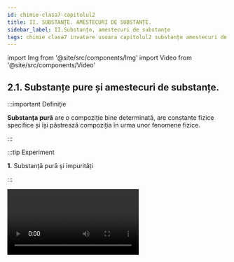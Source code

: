 ```yaml
---
id: chimie-clasa7-capitolul2
title: II. SUBSTANȚE. AMESTECURI DE SUBSTANȚE.
sidebar_label: II.Substanțe, amestecuri de substanțe
tags: chimie clasa7 invatare usoara capitolul2 substanțe amestecuri de substanțe
---
```


import Img from '@site/src/components/Img'
import Video from '@site/src/components/Video'


## 2.1. Substanțe pure și amestecuri de substanțe.

:::important Definiţie

**Substanța pură** are o compoziție bine determinată, are constante fizice specifice și își păstrează compoziția în urma unor fenomene fizice.

:::



:::tip Experiment

**1.** Substanță pură și impurități 

:::

<Video src="https://www.youtube.com/embed/Pzx33beWQ2g" />


**Materiale necesare:** 2 pahare Berzelius, apă, baghetă de sticlă, sare extrafină și sare grunjoasă.


**Descrierea experimentului:** 

- Pune într-un pahar sarea extrafină și în celălalt, sarea grunjoasă.
- Adaugă apă în ambele pahare și dizolvă sarea prin agitarea cu bagheta și apoi observă conținuturile celor 2 pahare.
 

- Ce observi ?


:::note Observaţie

În paharul cu apă și sare fină nu se deosebesc componenții, iar în celălalt, se depun pe fund substanțe închise la culoare.  

:::



**Concluzia experimentului:**

Sarea fină este o substanță pură, iar sarea grunjoasă este impură, adică conține impurități (alte substanțe pe lângă sare).




**Pentru a exprima cât de curată este o substanță se folosește noțiunea de puritate.**

:::important Definiţie

**Puritatea (p)** reprezintă masa de substanță pură care se găsește în 100g de substanță impură. Ea se exprimă în procente (%).

:::


:::caution Problemă model

**1.** Din 800g sare grunjoasă se obține 700g sare pură. Calculați puritatea zăcământului și procentul impurităților. 

:::



800g sare impură..................700g sare pură

100 g sare impură..................x g sare pură


<Img className="img-responsive4" src="chimie/clasa7/capitolul2/2_1_Poza1_CalculeTema1.jpg" />



:::important Definiţie

**Amestecul** este rezultatul punerii în comun a două sau mai multe substanțe între care nu au loc fenomene chimice (reacții chimice).

:::

Zilnic folosești amestecuri sub diferite forme : preparate culinare, medicamente, pastă de dinți , detergenți, produse cosmetice, etc.


<br></br>
<br></br>



:::tip Experiment

**2.** Ce este un amestec de substanțe ?

:::

<Video src="https://www.youtube.com/embed/ytjeNW337Nc" />


**Materiale necesare:** mojar cu pistil, sulf, pilitură de fier, o picătură de mercur, magnet.

:::warning

Atenție! Mercurul este extrem de toxic ! Nu inhala vaporii săi! Nu îl atinge și nu il gusta! 
  
:::


**Descrierea experimentului:** 

- Pune într-un mojar pulbere de sulf și pilitură de fier și amestecă cu pistilul.
- Apropie de acest amestec un magnet.
 

- Ce observi ?


:::note Observaţie

Fierul din amestec nu își pierde proprietatea de a fi atras de magnet.

Sulful din amestec își păstrează și el proprietățile (pulbere galbenă).
  

:::


- Pune într-un mojar pulbere de sulf și o picătură de mercur  și amestecă cu pistilul.

- Ce observi ?


:::note Observaţie

În scurt timp vei observa o pulbere neagră și formarea unei noi substanțe care nu mai are proprietățile celor 2 componente.  

:::



**Concluzia experimentului:**

Sulful cu fierul, amestecate în mojar, formează un amestec.

Sulful cu mercurul suferă un fenomen chimic, în urma căruia cele două substanțe nu își mai păstrează proprietățile.



:::important

A)	Un amestec este format din doi sau mai mulți componenți.

B)	Substanțele componente pot fi luate în diferite proporții.

C)	Fiecare substanță componentă își păstrează proprietățile fizice și chimice.

:::


:::important

#### Un amestec poate fi format din:

- Substanțe solide: solul, rocile, aliajele
- Substanțe lichide: diverse băuturi, antigelul
- Substanțe gazoase: aerul, gazele naturale
- Substanțe în cele 3 stări de agregare: apa tulbure ( apă + particule solide + aer dizolvat)

:::





:::important

#### Obținerea amestecurilor :

a)	Amestecarea componenților în stare gazoasă are loc de la sine prin fenomenul de difuzie, datorat mișcării dezordonate și continue  a particulelor componente.

b)	Amestecarea unui lichid cu: 
  - un gaz prin barbotarea (suflarea) gazului în lichid;
  - alt lichid, tot de la sine prin difuzie;
  - un solid, prin amestecare și dizolvare.
  
c)	Amestecarea componenților în stare solidă  cu ajutorul mojarului cu pistil.

:::


:::important

#### După compoziția lor, amestecurile se clasifică în:

**1) Amestecuri omogene**  care au aceeași compoziție și aceleași proprietăți în toată masa lor. 

**2) Amestecuri eterogene** care nu au aceeași compoziție și aceleași proprietăți în toată masa lor și se observă cu ochiul liber sau cu lupa componenții săi. 

:::


#### Exemple de amestecuri omogene: 

- soluții;
- aliaje;
- oțet;
- aer pur;
- spirt.

<Img className="img-responsive4" src="chimie/clasa7/capitolul2/2_1_Poza2_ExempluAmestecuriOmogene_Spirt.jpg" />



#### Exemple de amestecuri eterogene: 

- sare grunjoasă;
- apă cu nisip;
- aer cu praf sau fum;
- solul;
- roci. 

<Img className="img-responsive4" src="chimie/clasa7/capitolul2/2_1_Poza3_ExempluAmestecuriEterogene_Roci.jpg" />



:::caution Problemă model

**1.** Dă câte 3 exemple de substanțe pure, amestecuri omogene și eterogene.

<Img className="img-responsive4" src="chimie/clasa7/capitolul2/2_1_Poza4_TabelProblemaModel1.jpg" />

:::





:::caution Problemă model

**2.** Identifică tipul amestecului din tabel.

<Img className="img-responsive4" src="chimie/clasa7/capitolul2/2_1_Poza5_TabelProblemaModel2.jpg" />

:::





<br></br>
<br></br>




## 2.2. Metode de separare a amestecurilor

### 2.2.1. Metode de separare a amestecurilor omogene

### 2.2.1.1. Cristalizarea



:::important Definiţie

**Cristalizarea** este metoda de separare a unei substanțe solide sub formă de cristale dintr-un amestec omogen lichid (soluție), prin evaporarea substanței lichide.

:::




:::tip Experiment

**3.** Cristalizarea

:::

<Video src="https://www.youtube.com/embed/ZkYIcurElJg" />


**Materiale necesare:** pahar Berzelius, apă, cristale de bicromat de potasiu, baghetă, sită de azbest, spirtieră, chibrit, capsulă, trepied.


**Descrierea experimentului:** 

- În pahar amestecă apa cu bicromatul de potasiu cu ajutorul baghetei.
- Pune amestecul format într-o capsulă, pe care o așezi pe sita de azbest de pe trepied și încălzește-l la flacăra spirtierei.
 

- Ce observi ?


:::note Observaţie

Apa se evaporă și se obțin în capsulă cristale de bicromat de potasiu.  

:::



**Concluzia experimentului:**

Prin cristalizare am separat o substanță solidă sub formă de cristale dintr-un amestec omogen lichid (soluție), prin evaporarea apei.



<br></br>


<Video src="https://www.youtube.com/embed/zCoSVEfaJL8" />


<br></br>


:::caution Aplicaţiile cristalizării

- Extragerea sării din apa de mare.

- Extragerea zahărului din trestia/sflecla de zahăr.


:::


<br></br>
<br></br>




### 2.2.1.2. Distilarea


:::important Definiţie

**Distilarea** constă în separarea componentelor lichide dintr-un amestec omogen, pe baza punctelor lor de fierbere diferite.

:::


:::important

În timpul distilării au loc două  fenomene fizice: **vaporizarea**, urmată de **condensare**.


<Img className="img-responsive4" src="chimie/clasa7/capitolul2/2_2_1_2_Poza1_PozaProcesDistilare.jpg" />


Dacă în balon există un amestec de apă cu alcool, prin încălzire, temperatura va crește, iar când ajunge la 78°C, alcoolul începe să fiarbă. 

Pe toată durata fierberii alcoolului, temperatura rămâne constantă, la 78°C. Vaporii de alcool ajunși în refrigerent, sunt răciți și condensează. 

Când temperatura începe să crească depășind 78°C, alcoolul s-a separat de apă și se oprește distilarea. Apa s-a separat de alcool.

:::


:::note Observație

În general, părțile componente ale amestecului au puncte de fierbere care nu diferă cu mai mult de 25 °C între ele, în condiții de presiune de o atmosferă. În schimb, dacă diferența dintre punctele de fierbere este mai mare de 25 °C, se poate folosi pentru separarea componenților o distilare simplă.

:::




:::caution Aplicaţiile distilării

**1)**	Obținerea apei distilate (pură din punct de vedere chimic), folosită în laboratoare, industrie, farmacie.


<Img className="img-responsive4" src="chimie/clasa7/capitolul2/2_2_1_2_Poza1bis_PozaApaDistilata.jpg" />



<br></br>
<br></br>


**2)** Obținerea băuturilor alcoolice în instalații industriale cu alambic.



<Img className="img-responsive4" src="chimie/clasa7/capitolul2/2_2_1_2_Poza2_PozaAlambic.jpg" />


<br></br>
<br></br>




**3)** Prin distilarea fracționată a petrolului,  în rafinăriile petrochimice se obțin propan, butan, benzine, petrol lampant, motorină, păcură. Aceste produse ale distilării petrolului se folosesc drept combustibili, la obținerea maselor plastice, medicamentelor, cauciucului artificial, fibrelor artificiale, detergenți, insecticite, pesticide, etc.




<Img className="img-responsive4" src="chimie/clasa7/capitolul2/2_2_1_2_Poza3_PozaRafinarie.jpg" />


**4)**	Distilarea fracționată a aerului, cu separarea azotului de oxigen. Se consideră un balon de distilare care conține un amestec lichid de oxigen (componentul greu) și azot (componentul ușor). Dacă amestecul lichid este încălzit, acesta va începe să fiarbă, producând vapori care conțin mai mult azot (componentul ușor) decât lichidul inițial. Acești vapori bogați în azot condensează într-un condensator.

<Img className="img-responsive4" src="chimie/clasa7/capitolul2/2_2_1_2_Poza4_DistilareaFractionataAAerului.jpg" />




:::



<br></br>
<br></br>




### 2.2.2. Metode de separare a componentelor unui amestec eterogen

### 2.2.2.1. Decantarea



:::important Definiţie

**Decantarea** este metoda de separare a componentelor unui amestec eterogen solid – lichid sau lichid –lichid pe baza diferenței mari dintre densitățiile acestora. 

:::


:::important

a) Pentru componente solid-lichid  având  densități cu mult diferite, se folosește decantarea cu ajutorul baghetei (când solidul stă la fundul lichidului) . 

b) Pentru componentele lichid-lichid cu densități diferite și care sunt nemiscibile (nu se dizolvă unul în altul), se folosește decantarea cu pâlnia de separare.


:::





:::tip Experiment

**4.** Decantarea unui amestec de apă+ulei+nisip

:::

<Video src="https://www.youtube.com/embed/_JlehKDanoc" />


**Materiale necesare:** 2 pahare  Berzelius, baghetă, pâlnie de separare, apă,ulei,nisip, stativ.


**Descrierea experimentului:** 

- Cu ajutorul baghetei, se toarnă partea lichidă a amestecului în pâlnia de separare. În pahar rămâne nisipul.
- Se desface robinetul pâlniei de separare  astfel încât, apa care are densitatea mai mare, va curge în pahar, iar uleiul cu densitatea mai mică va rămâne în pâlnia de separare.
 

- Ce observi ?


:::note Observaţie

Prin decantare am separat nisipul de apa cu ulei, cu bagheta, apoi am separat apa de ulei cu pâlnia cu robinet.  

:::



**Concluzia experimentului:**

Prin decantare am separat componentelor unui amestec eterogen solid – lichid sau lichid – lichid, pe baza diferenței dintre densitățiile acestora



:::caution Aplicaţiile decantării

**1.** Obținerea apei potabile în bazine decantoare de mari dimensiuni, în care   impuritățile solide se depun pe fundul decantorului și apa se limpezește și se epurează(curăță) mecanic .



<Img className="img-responsive4" src="chimie/clasa7/capitolul2/2_2_2_1_Poza1_PozaDecantorApa.jpg" />


<br></br>
<br></br>



**2.** Separarea celor 2 componente ale varului stins: apa de var și laptele de var.


<Img className="img-responsive4" src="chimie/clasa7/capitolul2/2_2_2_1_Poza2_PozaPaharVarStins.jpg" />


:::

<br></br>
<br></br>




### 2.2.2.2. Filtrarea



:::important Definiţie

**Filtrarea** este metoda de separare a unei substanțe solide dintr-un amestec eterogen solid-lichid care au densități apropiate, cu ajutorul unui material filtrant (hârtie de filtru).  

:::


:::note Observaţie

Observație: Când densitatea solidului este mult mai mare ca cea a lichidului din amestec, aplicăm decantarea, iar când densitatea solidului este asemănătoare cu cea a lichidului (solidul nu se depune la fundul lichidului, ci este peste tot împrăștiat prin lichid), aplicăm filtrarea.  

:::




:::tip Experiment

**5.** Filtrarea unui amestec eterogen

:::

<Video src="https://www.youtube.com/embed/h0S1sYA1Vsg" />


**Materiale necesare:** 1pahar Berzelius, 1 pahar Erlenmeyer,  baghetă, pâlnie , hârtie de filtru, apă, pulbere de sulf (pulbere de cărbune, praf de  cretă, bobițe de plută, frunze de ceai, cafea măcinată, etc).


**Descrierea experimentului:** 

- În paharul Berzelius se amestecă apa cu pulberea de sulf.
- Se împăturește în patru hârtia de filtru, se desparte o foaie de celelalte, se aplică pe pereții interiori ai pâlniei umezită.
- Amestecul se toarnă în pâlnie pe o baghetă de sticlă înclinată spre peretele lateral, spre partea triplă a filtrului.
 

- Ce observi ?


:::note Observaţie

Pentru a separa apa de pulberea de sulf am folosit filtrarea.  

:::



**Concluzia experimentului:**

Prin filtrarea am separat o substanță solidă dintr-un amestec eterogen solid-lichid, cu densități apropiate, cu ajutorul unui hârtiei de filtru. 



:::caution Aplicaţiile filtrării:

**1.** Filtru pentru apă potabilă (bună de băut)



<Img className="img-responsive4" src="chimie/clasa7/capitolul2/2_2_2_2_Poza1_PozaFiltruApaPotabila.jpg" />


<br></br>
<br></br>

**2.** Filtru pentru aer (automobile, aer condiționat, aspiratoare, industriale pentru reținerea gazelor poluante, etc)



<Img src="chimie/clasa7/capitolul2/2_2_2_2_Poza2_PozaFiltruPentruAer.jpg" />



<br></br>
<br></br>

**3.** Filtru de ulei la automobile.

<Img className="img-responsive4" src="chimie/clasa7/capitolul2/2_2_2_2_Poza3_PozaFiltruDeUleiMasina.jpg" />



<br></br>
<br></br>

**4.** Filtru de cafea.




<Img className="img-responsive4" src="chimie/clasa7/capitolul2/2_2_2_2_Poza4_PozaFiltruCafea.jpg" />


:::



:::caution Problemă model

**1.** Tudor are la dispoziție următoarele instrumente: spirtieră cu trepied și sită de azbest, magnet, pâlnie cu filtru, pahare, baghetă, pâlnie cu robinet.

Ce echipament este necesar pentru a extrage fiecare substanță enumerată în coloana 2? Scrie răspunsurile în tabel.


<Img className="img-responsive4" src="chimie/clasa7/capitolul2/2_2_2_2_Poza5_PozaTabelProblemaModel1.jpg" />

:::







### 2.2.2.3 Aplică ce ai învățat în legătură cu Metodele de separare a amestecurilor


:::caution Temă

1)	Lucian dorește să separe un amestec de sare, nisip și pilitură de fier în trei substanțe solide separate. El a parcurs următorii pași:

- A  împrăștiat amestecul pe o coală de hârtie și a treacut un magnet pe deasupra lor.
- A  pus  restul amestecului într-un pahar și a adăugat apă.
- A filtrat amestecul de apă.

A  reușit Lucian să separe amestecul inițial în trei substanțe solide când a finalizat acești trei pași? Explică răspunsul tău.


:::




:::caution Temă

2)	Daniela dorește să separe un amestec de apă cu ulei. 

Ea folosește următoarea instalație:

<Img className="img-responsive4" src="chimie/clasa7/capitolul2/2_2_2_3_Poza1_PozaInstalatieFiltrareTema2.jpg" />



a)	Denumește ustensilele folosite în acest experiment.

b)	Ce fel de amestec formează apa cu uleiul?

c)	Ce lichid a curs în pahar după deschiderea  robinetului ? Explică răspunsul.




:::


<br></br>
<br></br>



## 2.3. Solul - amestec eterogen






**Litosfera** (din grecescul lithos = piatră și sferă) este partea solidă de la exteriorul unei planete. În cazul Terrei, litosfera include scoarța terestră și partea superioară a mantalei.




:::important Definiţie

**Solul** este stratul situat la suprafața scoarței terestre (partea superioară a litosferei).  

:::



:::important

#### Structura solului: 

<Img className="img-responsive4" src="chimie/clasa7/capitolul2/2_3_Poza1_PozaIStructuraSolului.jpg" />

:::






:::important Principalele tipuri de sol
- **Solul nisipos** conține particule mari de nisip, este aerat și drenat (apa pătrunde ușor prin el). Este folosit la fabricarea vaselor ceramice.

:::

<Img className="img-responsive4" src="chimie/clasa7/capitolul2/2_3_Poza2_PozaISolNisipos.jpg" />



:::note Observaţie

**Solul nisipos**, de exemplu, este uşor şi poros, permiţând trecerea apei şi fiind uşor de lucrat, însă nu reţine nutrienţi.
Umeziţi pământul şi frecaţi o bucată între degete. Dacă pământul se scurge printre degete, este nisipos.

**Este folosit la fabricarea  sticlei.**

  
:::




:::important Principalele tipuri de sol
- **Solul argilos** arată ca un nisip maroniu, uscat formează bulgări, fiind bogat în substanțe minerale nutritive (roditor). Este folosit la obținerea sticlei.


:::

<Img className="img-responsive4" src="chimie/clasa7/capitolul2/2_3_Poza3_PozaISolArgilos.jpg" />



:::note Observaţie

**Solurile argiloase** se compactează (se bătătoresc) ușor când sunt călcate în timp ce sunt umede și se usucă tare în timpul verii, formând crăpături serioase pe timp de secetă. Are o mare densitate, este greu permeabil, în schimb odată pătruns de apă, o reține multă vreme. 

Ia un pumn de sol umed şi strânge-l cu putere în palmă. Dacă la deschiderea pumnului remarci o formațiune compactă de pământ, ce se lipește de palmă, atunci ai în grădină un sol argilos.

De altfel, solul argilos este simplu de identificat și în absența acestui test. Un astfel de sol se lipește de încălțări și de uneltele de grădină, se grupează în bulgări mari de pământ, greu de sfărâmat.


**Este folosit la obținerea vaselor ceramice.**


  
:::




:::important Principalele tipuri de sol

- **Solul calcaros** are aspect albicios, conține o mare cantitate de pietre fiind predispus la uscare, blochează pătrunderea magneziului și a fierului. Este folosit la obținerea varului



:::

<Img className="img-responsive4" src="chimie/clasa7/capitolul2/2_3_Poza4_PozaISolCalcaros.jpg" />



:::note Observaţie

**Solul calcaros** are un aspect albicios si are o cantitate mare de pietre fiind predispus la uscare, blochează pătrunderea magneziului și a fierului.

Este un tip de sol lipicios și greu de lucrat cu el când este umed, iar vara se usucă foarte repede. 

Deși absoarbe eficient umiditatea, solul calcaros favorizează și înghețul profund. În plus, nu reține în mod corespunzător substanțele nutritive, fapt care poate duce, spre exemplu, la cloroză (îngălbenirea) frunzelor.

Ia o lingură de sol și pune-o într-un vas, adăugând oțet. În cazul în care apar bule albe de dioxid de carbon, înseamnă că solul din grădina ta are un conținut crescut de carbonat de calciu.

**Este folosit la obținerea varului.**



  
:::




:::important

Solul este un _amestec eterogen de materie organică_ (rădăcini de plante, mici organisme, resturi de vietăți aflate în descompunere care formează humusul) și _materie anorganică_ (roci, apă, oxigen, dioxid de carbon, azot).

:::



#### Substanțele minerale se pot găsi în sol în:

- Cantitate mare - **macroelemente** - : siliciu, aluminiu, potasiu, calciu ,fier, magneziu.
- Cantitate mică - **microelemente** - : iod, fluor, brom, cobalt, mangan, cupru, molibden, crom etc.

Plantele nu se dezvoltă normal în solurile sărace în substanțe minerale. 

Pentru a asigura solurilor substanțele nutritive necesare, se folosesc îngrășăminte naturale (mraniță-gunoi de grajd putrezit, compost-amestec de resturi de plante, cenușă, etc) sau îngrășăminte chimice (azotați, fosfați).






:::caution Importanța solului

- Solul produce hrană și materii prime, 95 % din hrana pe care o consumăm provine direct sau indirect din sol.

- Curăță apa potabilă .

- Găzduiește organisme cu potențial farmaceutic.

- Solul fertil previne eroziunea.
 
- Reține apa și reduce riscurile de inundații .

- Stochează cantități uriașe de carbon.

Anual, în Europa dispar 1 000 km² de sol (suprafață egală cu a unui oraș precum Berlinul) ca urmare a extinderii orașelor și a infrastructurii.

Protejarea acestei resurse fragile neregenerabile este vitală pentru asigurarea unui viitor sănătos. Formarea a 2 cm de sol fertil poate dura până la 500 de ani.

:::



<br></br>
<br></br>



## 2.4. Aerul – amestec omogen

:::important Definiţie

**Atmosfera** este învelișul de aer care înconjoară Pământul.  

:::





#### Atmosfera Pământului conține:
 
- azot (nitrogen) molecular diatomic (N<sub>2</sub>) în proporție de 78%;
- oxigen molecular diatomic (O<sub>2</sub>) în proporție de 21%;
- argon (Ar) în proporție de 0,92%;
- dioxid de carbon (CO<sub>2</sub>) în proporție de 0,04%;
- ozon sau oxigen triatomic (O<sub>3</sub>);
- alte gaze, praf, fum,  etc.



<Img className="img-responsive4" src="chimie/clasa7/capitolul2/2_4_Poza0_CompozitiaAtmosferei.jpg" />




**Atmosfera terestră are o masă de cca 4,9 • 10<sup>18</sup> kg și este alcătuită, în funcție de temperatură, din mai multe straturi:** 
  



<Img className="img-responsive4" src="chimie/clasa7/capitolul2/2_4_Poza1_StructuraAtmosferei.jpg" />




:::note Observaţie

De ce este cerul albastru? Lumina Soarelui o vedem albă, însă ea este compusă din lumini (radiații) din cele șapte culori ale curcubeului, date de acronimul  

<Img src="chimie/clasa7/capitolul2/2_4_Poza2_ROGVAIV.jpg" />
  



**Aerul reflectă culoarea albastră și de aceea vedem cerul albastru.**

:::



:::caution Importanța aerului pe Pământ

- Oxigenul din aer întreține viața.

- Stratosfera, care conţine stratul de ozon, absoarbe cea mai mare parte a radiaţiilor ultraviolete. Dacă ar pătrunde în totalitate până la suprafaţa terestră, aceste radiaţii ar distruge viaţa de pe planetă, deoarece temperatura ar crește foarte mult.

- Arderea combustibililor.



:::



:::important Definiţie

Substanțele care poluează aerul  și schimbă compoziția acestuia se numesc **poluanți.**  

:::



:::important Poluanții sunt de două feluri:


**a) Substanțe poluante naturale:** compuși ai sulfului (din emanațiile vulcanice), compuși ai azotului și dioxid de carbon (din descompunerea resturilor vegetale și animale).

**b) Substanțe poluante artificiale:** compuși ai sulfului, ai azotului și ai carbonului, ozonul de la nivelul solului- rezultați în urma arderii combustibililor, proceselor industriale, folosirii de pesticide (omoară dăunătorii culturilor agrare).

:::



#### Consecințele poluării aerului:


1)	Poluarea aerului are **efecte dăunătoare asupra sănătăţii oamenilor:** bronşite acute şi cronice, crize de astm, boli cardiovasculare, alergii la polen, cancere pulmonare şi ale căilor respiratorii şi afecţiuni ale aparatului reproducător.


<Img className="img-responsive4" src="chimie/clasa7/capitolul2/2_4_Poza3_Poluare1.jpg" />


2) Majoritatea poluanților sunt „spălați” de către ploaie, zăpadă sau ceață și sunt transformați în acizi care se combină cu ploaia. Această **ploaie acidă** cade peste lacuri și păduri, unde poate duce la moartea peștilor sau plantelor și  poate să afecteze întregi ecosisteme. Ploile acide pot să afecteze și sănătatea umană și obiecte create de oameni. Ele dizolvă încet statui istorice din piatră și fațadele  monumentelor  istorice.

<Img className="img-responsive4" src="chimie/clasa7/capitolul2/2_4_Poza4_Poluare2.jpg" />

3)	Una din cele mai mari probleme cauzate de poluarea aerului este **încălzirea globală**, o creștere a temperaturii Pământului . Ea este cauzată de acumularea unor gaze atmosferice, cum ar fi dioxidul de carbon și alte gaze, cunoscute sub denumirea de gaze de seră, care reduc căldura disipată de Pământ, dar nu blochează radiațiile Soarelui. Din cauza efectului de seră se așteaptă ca, temperatura globală să crească cu multe consecințe dezastroase:

- schimbarea tiparul climatic, 

- afectarea producției agricole, 

- modificare distribuției animalelor și plantelor 

- creșterea nivelul mării.

<Img className="img-responsive4" src="chimie/clasa7/capitolul2/2_4_Poza5_Poluare3.jpg" />




<br></br>
<br></br>




## 2.5. Apa

:::important Definiţie

**Hidrosfera** este învelișul de apă al Pământului , fiind formată din oceane, mări, lacuri, râuri, ape subterane, ghețari și reprezintă 70% din suprafața totală a planetei noastre. 

:::



<Img className="img-responsive4" src="chimie/clasa7/capitolul2/2_5_Poza1_IzvorLaMunte.jpg" />


Din toată apa existentă pe Pământ numai 3% este apă dulce, provenită din ghețari, ape subterane și alte surse (lacuri, atmosferă, sol).

Apa în natură se găsește în toate cele trei stări de agregare:
- solidă (zăpada, gheață);
- lichidă (oceane, mări, lacuri);
-- gazoasă (vapori de apă din atmosferă).

:::important Definiţie

**Apa potabilă** este apa bună de băut, care nu conține microorganisme sau substanțe toxice. Ea trebuie să aibă gust plăcut, fără miros, incoloră, fără impurități.

:::




:::note Observaţie

Cum devine apa din râuri potabilă ?

De exemplu Apa Nova care asigură apa potabilă în București parcurge următorii pași :

_Pasul 1: Captarea apei:_ prelevează apă din cursul râurilor Argeș și Dâmbovița cu ajutorul mai multor prize de captare.

_Pasul 2: Curățarea de deșeuri:_ la prima întâlnire, în dreptul bazinelor de captare, apa abundă în crengi, frunze, insecte și o mulțime de deșeuri, mari și mici, aduse de cursul râurilor. Mare parte dintre ele se opresc în grătarele de filtrare, primele instrumente responsabile pentru eliminarea deșeurilor.

_Pasul 3: Îndepărtarea impurităților:_ în apa preluată există impurități invizibile ochiului liber. Pentru a le îndepărta, adăugă un coagulant care le obligă să se lipească una de alta sub formă de flacoane. Odată adunate pe fundul bazinului, flacoanele sunt mult mai ușor de colectat și retras din apă. 

_Pasul 4: Filtrarea:_ folosesc  filtre cu nisip care rețin și elimină până la ultima particulă vizibilă de impuritate.

Pasul 5: Ozonarea:_ ozonul elimină bacteriile și virușii.  În contact cu apa, ozonul descompune materiile organice și îmbunătățește considerabil culoarea și gustul acesteia.

_Pasul 6: Clorinarea:_ se adăugă clor, în concentrații atent stabilite,  atât la ieșirea apei din uzina de tratare, cât și în diferite puncte ale rețelei. Astfel, bacteriile sunt ținute  la distanță, iar calitatea apei de-a lungul drumului ei către consumatori rămâne intactă.

_Pasul 7: Stocarea și distribuția apei:_ apa este depozitează în rezervoare  și transportată spre destinație, printr-o rețea formată din apeducte și conducte principale.
  

:::



:::caution Rolul apei în organism

Apa este componenta principală a tuturor țesuturilor și organelor. 

Lacrimile, saliva și transpirația conțin apă. 

Necesarul zilnic de apă depinde de masa omului, de efortul depus și de climă. 

Un om poate trăi minim trei zile fără apă.



:::




:::important Definiţie

**Poluarea apei** modifică compoziția  apei și este o consecință a activităților umane din industrie, agricultură, gospodărie sau a unor procese naturale (erupții vulcanice, tsunami, alunecări de teren, inundații). 

:::


#### Poluarea apei poate fi:

- Poluare chimică cu metale, îngrășăminte chimice, pesticide, erbicide.
- Poluare fizică cu materiale plastice, deșeuri menajere.
- Poluare biologică cu bacterii, paraziți.
- Poluare radioactivă cu deșeuri radioactive de la centrale nucleare.


<br></br>
<br></br>



## 2.6. Soluții apoase. Dizolvarea.



:::tip Experiment

**6.** Ce este dizolvarea ?

:::

<Video src="https://www.youtube.com/embed/1ccsv5-kk1E" />


**Materiale necesare:** pahar, apă, linguriță, sare extrafină.


**Descrierea experimentului:** 

- Într-un pahar pune câteva cristale de sare fină și amestecă cu lingurița. 
- Explică ce tip de amestec ai obținut și ce fel de fenomen (fizic/chimic) a avut loc.  


:::note Observaţie

Se observă în scurt timp cum cristalele parcă dispar și nu se mai văd în apă.

:::



**Concluzia experimentului:**

S-a obținut un amestec omogen în urma unui fenomen fizic. 







:::important Definiţie

**Dizolvarea** este fenomenul fizic în urma căruia o substanță se răspândește uniform printre particulele altei substanțe, rezultând un amestec omogen. 

:::


Dizolvarea este o consecință a fenomenului fizic numit **difuzie** - de amestecare a două substanțe de la sine (fără intervenție din afară). La dizolvare intervenim din afară prin amestecare pentru a grăbi amestecarea.


:::important Definiţie

**Soluția** este amestecul omogen de substanțe obținut în urma dizolvării. 

:::



:::important

#### Soluția este formată din două componente:

1)	**Dizolvat (solvat, solut)** este substanța în cantitate mai mică. Ex: sarea, zahărul, piatra vânătă.

2)	**Dizolvant (solvent)** este substanța în cantitate mai mare. Ex: apa, alcoolul, eterul, benzina, acetona.
 

:::


:::important Definiţie

Soluțiile în care dizolvantul este apa (cel mai utilizat dizolvant) se numesc **soluții apoase**. 

:::


<br></br>
<br></br>


:::tip Experiment

**7.** Conservarea masei unei soluții

:::

<Video src="https://www.youtube.com/embed/C5Qon6rqYvk" />


**Materiale necesare:** pahar, apă, linguriță, sare fină, cântar.


**Descrierea experimentului:** 

- Cântărește 5g de sare fină.
- Măsoară cu cilindrul gradat 50mL apă distilată, care cântărește 50g.
- Amestecă sarea cu apa până la dizolvare și apoi cântărește soluția obținută.
- Compară masa totală a componentelor cu masa soluției. 

- Ce observi?


:::note Observaţie

Masa soluției = m<sub>s</sub> = m<sub>sare</sub> + m<sub>apă</sub> 

:::



**Concluzia experimentului:**

Masa soluției este egală cu suma maselor dizolvatului și a dizolvantului. 






:::important Definiţie

**Masele componentelor unei soluții se conservă (rămâne aceeași).** 

:::

#### Exemple de cele mai cunoscute soluții:

<Img className="img-responsive4"  src="chimie/clasa7/capitolul2/2_6_Poza1_TabelCuCeleMaiCunoscuteSolutii.jpg" />


#### Zeama bordeleză 

Este un pesticid cu acțiune fungicidă și algicidă. Se folosește pentru protejarea unor pomi fructiferi, printre care piersicii, caișii, prunii sau merii, dar și a viței de vie, a căpșunilor, cât și a unor legume – cartofi și roșii, de pildă. Pentru a prepara 100 de litri de zeamă bordeleză, cantitate suficientă pentru un hectar de vie pe rod, ai nevoie de: 1 kilogram de piatră vânătă, 1 kilogram de var stins,  100 de litri de apă.

<Img className="img-responsive4" src="chimie/clasa7/capitolul2/2_6_Poza2_PozaZeamaBordeleza.jpg" />


#### Apa oxigenată
  
Este folosită ca cicatrizant, decolorant, antiseptic, hemostatic local.

<Img className="img-responsive4" src="chimie/clasa7/capitolul2/2_6_Poza3_PozaApaOxigenata.jpg" />


#### Tincturile 

Sunt soluții în care solventul este alcoolul (ex tinctură de iod, tinctură de propolis, etc).

<Img src="chimie/clasa7/capitolul2/2_6_Poza4_PozaTincturaIod.jpg" />



#### Oțetul (lat. acetis) 

Este acid acetic diluat în apă (3–9%), cu gust acru, produs prin fermentarea naturală acetică a vinului sau a sucului de mere.

<Img className="img-responsive4" src="chimie/clasa7/capitolul2/2_6_Poza5_PozaOtet.jpg" />



<br></br>
<br></br>




:::tip Experiment

**8.** Factorii care influențează viteza de dizolvare a unei substanțe

:::

<Video src="https://www.youtube.com/embed/BLwEiWPuXQA" />


**Materiale necesare:** sare grunjoasă, sare extrafină, cântar, spirtieră, trepied, baghetă, pahare Berzelius, sită, cilindru gradat, cronometru


**Descrierea experimentului:** 

- În 2 pahare pune câte 20mL apă și adaugă în fiecare 5 g sare grunjoasă, respectiv sare extrafină. 

- Amestecă și cronometrează timpul de dizolvare în fiecare caz.

- Ce observi?


:::note Observaţie

Dizolvarea are loc mai repede dacă dizolvatul are un grad mai mare de fărămițare(suprafața de contact este mai mare și particulelesunt mai mici). 

:::



- În 2 pahare pune câte 20mL apă și adaugă în fiecare 5g sare extrafină. 
- Primul pahar pune-l pe sită și trepied, la încălzire.
- Cronometrează timpul de dizolvare în fiecare caz.


- Ce observi?


:::note Observaţie

Dizolvarea are loc mai repede la temperaturi mai mari. 

:::



- În 2 pahare pune câte 20mL apă și adaugă în fiecare 5g sare extrafină. 
- Primul pahar agită-l cu o baghetă, iar pe al doilea nu îl agita.
- Cronometrează timpul de dizolvare în fiecare caz.

- Ce observi?


:::note Observaţie

Dizolvarea are loc mai repede dacă se agită componenții amestecului. 

:::


**Concluzia experimentului:**

#### Factorii care grăbesc dizolvarea unui solid într-un lichid sunt:

- dimensiune cât mai mică a particulelor (cristalelor)
- temperatură mai mare 
- agitarea componentelor.
 


### 2.6.1. Aplică ce ai învăţat în legătură cu Soluțiile apoase şi Dizolvarea.



:::caution Temă

**1.** Patru pahare identice conțin fiecare câte 100 mL de apă. Se adaugă 10 g de zahăr în fiecare pahar.Tabelul prezintă informații despre fiecare pahar. 

<Img className="img-responsive4" src="chimie/clasa7/capitolul2/2_6_Poza6_TabelTema1.jpg" />

Aranjează paharele în funcție de viteza de dizolvare a zahărului , de la cel mai rapid la cel mai lent. Explică răspunsul!

:::






## 2.7. Concentrația procentuală a soluțiilor

### 2.7.1. Clasificarea soluțiilor apoase


:::important Definiţie

**Solubilitatea** este proprietatea unei substanțe de a se dizolva într-un anumit solvent.  

:::



:::important

**Solubilitatea** este o proprietate fizică măsurabilă, exprimată prin cantitatea maximă de substanță care se dizolvă în 100g  de solvent, la o anumită temperatură.   

:::


:::important

**Solubilitatea  depinde atât de natura dizolvantului, cât și de natura dizolvatului.**   

:::



#### Clasificarea substanțelor după solubilitatea în apă:

a)	_Substanțe ușor solubile_ au solubilitatea > 10g ex: piatra vânătă, sarea, zahărul

b)	_Substanțe greu solubile_ au solubilitatea <  10g, dar > 0,01g ex: carbonatul de magneziu, var stins, oxigenul, iodul

c)	_Substanțe insolubile_ au solubilitatea < 0,01g ex: metalele, sulful, cărbunele, uleiul, plasticul, etc.







:::tip Experiment

**9.** Solubilitatea substanțelor

:::

<Video src="https://www.youtube.com/embed/SWTf-o7Dr5o" />


**Materiale necesare:**  3 eprubete, apă, sare, ulei, hidroxid de calciu.


**Descrierea experimentului:** 

- Pune în cele 3 eprubete aceeași cantitate de apă și adaugă în fiecare aceeași cantitate de sare, în a doua ulei și în a treia hidroxid de calciu.

- Agită-le.

- Ce observi?


:::note Observaţie

Sarea s-a dizolvat ușor, uleiul nu s-a dizolvat (adică este insolubil în apă) și hidroxidul de calciu s-a dizolvat parțial (mai greu).

:::


**Concluzia experimentului:**

Unele substanțe se dizolvă ușor în apă (sarea), altele nu se dizolvă deloc (uleiul) și mai există substanțe care se dizolvă mai greu( hidroxidul de calciu).  




#### Factorii  care influenţează solubilitatea substanţelor:

- **Natura solutului şi a solventului** este un prim factor care influenţează solubilitatea substanţelor.
- **Temperatura** este un alt factor care influenţează solubilitatea substanţelor. În general, cu creşterea temperaturii, creşte solubilitatea substanţelor solide şi lichide şi scade solubilitatea gazelor.
- **Presiunea** influenţează solubilitatea gazelor. Cu creşterea presiunii, creşte solubilitatea substanţelor gazoase în solvenţii lichizi.


#### Clasificarea soluțiilor după masa de substanță dizolvată:

- **Soluții nesaturate**
  - **diluate:** conțin o masă mică de dizolvat
  - **concentrate:** conțin o masă mare de dizolvat


- **Soluții saturate:** conțin masa maximă de dizolvat la o temperatură dată, fiind egală cu solubilitatea substanței respective.

- **Soluții suprasaturate:** conțin mai multă cantitate de dizolvat decât solubilitatea acestuia la temperatura dată.





:::tip Experiment

**10.** Obținerea soluțiilor diluate, concentrate, saturate și suprasaturate

:::

<Video src="https://www.youtube.com/embed/lJfwyaewAe0" />


**Materiale necesare:** sare, pahare Berzelius, sită, trepied, spirtieră, chibrit, baghetă, piatră vânătă.

Solubilitatea unei substanțe este o constantă de material, piatra vânătă având 20,7g / 100g apă, la 20°C (vezi Anexa 1 de la sfârșitul manualului). 


**Descrierea experimentului:** 

- Pentru a obține o soluție diluată în 100mL apă, adaug puțină piatră vânătă față de solubilitatea ei (5g) și o dizolv.

- Pentru a obține o soluție concentrată în 100mL apă adaug mai multă piatră vânătă , dar mai puțin față de solubilitatea ei (15g) și o dizolv.

- Pentru a obține o soluție saturată în 100mL apă adaug  o cantitate de piatră vânătă  egală cu solubilitatea ei (20,7g) și o dizolv.

- Pentru a obține o soluție suprasaturată  în 100mL apă adaug mai multă  piatră vânătă față de solubilitatea ei (25,1g) și pentru a o dizolva o încălzesc în flacăra spirtierei și apoi o răcesc.


<br></br>
<br></br>


### 2.7.2. Concentrația procentuală de masă


Cum putem afla cum este o soluție ?  Simplu, îi aflăm concentrația procentuală.

:::important Definiţie

**Concentrația procentuală de masă ( c )** reprezintă masa de substanță dizolvată în 100g soluție.  

:::


Dacă m<sub>d</sub> = c și m<sub>s</sub> = 100, atunci obținem următoarea formulă de calcul a concentrației:

 
<Img className="img-responsive4" src="chimie/clasa7/capitolul2/2_7_2_Poza1_Formula1_ConcentratiaProcentualaDeMasa.jpg" />



și ca să rămână c singur într-o parte a egalității, îl ducem pe 100 în dreapta.

<Img className="img-responsive4" src="chimie/clasa7/capitolul2/2_7_2_Poza2_Formula2_ConcentratiaProcentualaDeMasa.jpg" />


unde m<sub>d</sub> = masa dizolvatului, m<sub>s</sub> = masa soluției




:::note Observaţie

a) **Concentrația procentuală de masă ( c ) se exprimă în procente (%)**. Deci, o soluție de sare de concentrație 25% arată că 25g sare sunt dizolvate în 100g soluție și nu 100g apă ca la solubilitate.

b) **O soluție se poate concentra prin:**

- Adăugare de solvat (dizolvat).

- Îndepărtarea prin evaporare a unei mase de apă din soluție.

- Adăugarea unei soulții de același tip, dar cu concentrație mai mare.


c)** O soluție se poate dilua prin:**

- Adăugare de apă.
- Adăugarea unei soluții de același tip, dar mai diluată.


:::


:::caution Temă

**1.** Să calculăm concentrațiile soluțiilor de la experimentul 10.



<Img className="img-responsive4" src="chimie/clasa7/capitolul2/2_7_2_Poza3_CalculeTema1.jpg" />



Deci, toate soluțiile de piatră vânătă care au concentrații mai mari de 17,14% sunt soluții suprasaturate, la temperatura camerei de 20°C.

<Img className="img-responsive4" src="chimie/clasa7/capitolul2/2_7_2_Poza3bis_CalculePartea2Tema1.jpg" />


:::

<br></br>


:::caution Problemă model cu concentrația procentuală de masă

1)	Determinarea masei de substanță dizolvată (m<sub>d</sub>) când se dă masa soluției (m<sub>s</sub>) și concentrația acesteia (c) 

Mama a preparat 400g sirop de concentrație 30%. Eu doresc să știu ce cantitate de zahăr, respectiv de apă  a folosit mama.

m<sub>s</sub>  = 400g sirop

c = 30%

m<sub>d</sub> = ?

m<sub>apă</sub> = ?



<Img className="img-responsive4" src="chimie/clasa7/capitolul2/2_7_2_Poza4_RezolvareProblemaModel1.jpg" />

:::


<br></br>


:::caution Problemă model cu concentrația procentuală de masă

2) Aflarea masei de soluție când se dă masa dizolvantului (m<sub>d</sub>) și concentrația(c). 

Maria dorește să prepare o saramură de concentrație 20%.  Ea are la dispoziție 2kg de sare. Ce cantitate de saramură a obținut și câtă apă a folosit?

c = 20%

m<sub>d</sub> = 2kg  sare

m<sub>s</sub> =?

m<sub>apă</sub> = ?





<Img className="img-responsive4" src="chimie/clasa7/capitolul2/2_7_2_Poza5_RezolvareProblemaModel2.jpg" />


:::


<br></br>


:::caution Problemă model cu concentrația procentuală de masă

3) Calculează masa de apă care trebuie evaporată din 30g soluție de piatră vânătă de concentrație 10% pentru a ajunge la o concentrație de 30%. Știind că solubilitatea sării de bucătărie (clorură de sodiu)  este de 36 g la 100g apă,  precizează tipul celor două soluții, a celei inițiale și a celei finale. 


m<sub>s1</sub> = 30 g sol. piatră vânătă

c<sub>1</sub> = 10%

c<sub>2</sub> = 30%

m <sub>apă evaporată</sub> =?





<Img className="img-responsive4" src="chimie/clasa7/capitolul2/2_7_2_Poza6_RezolvareProblemaModel3.jpg" />


**Deci, prima soluție este concentrată, întrucât conține o cantitate mai mică decât solubilitatea ei.**


<Img className="img-responsive4" src="chimie/clasa7/capitolul2/2_7_2_Poza6bis_RezolvareProblemaModel3.jpg" />


**Deci, a doua soluție este suprasaturată, întrucât conține o cantitate mai mare decât solubilitatea ei.**

:::


<br></br>

:::caution Problemă model cu concentrația procentuală de masă

4) Se amestecă 300g sirop de concentrație 20% cu 400g sirop de concentrație 30%. Ce concentrație va avea soluția obținută? 


m<sub>s1</sub> = 300 g sol. de zahăr

c<sub>1</sub> = 20%

ms<sub>2</sub> = 400 g sol. de zahăr

c<sub>2</sub> = 30%

c = ?%




<Img className="img-responsive4" src="chimie/clasa7/capitolul2/2_7_2_Poza7_RezolvareProblemaModel4.jpg" />

:::

<br></br>


:::caution Problemă model cu concentrația procentuală de masă

5) Ce cantitate de apă trebuie adăugată la 80g soluție 40% de sare pentru a o dilua la 20% ? 


m<sub>s1</sub> = 80 g sol. de zahăr

c<sub>1</sub> = 40%

c<sub>2</sub> = 20%

m<sub>apă adăugată</sub> = ? 







<Img className="img-responsive4" src="chimie/clasa7/capitolul2/2_7_2_Poza8_RezolvareProblemaModel5.jpg" />

:::


<br></br>



:::caution Problemă model cu concentrația procentuală de masă

6) Determină relația de legătură între solubilitatea (s) a unei substanțe și concentrația (c) a soluției saturate a acesteia. 





La m<sub>apă</sub> = 100 g apă avem m<sub>d</sub> = s

m<sub>s</sub> = m<sub>d</sub> + m<sub>apă</sub> = s + 100


<Img className="img-responsive4" src="chimie/clasa7/capitolul2/2_7_2_Poza9_RezolvareProblemaModel6.jpg" />


:::

